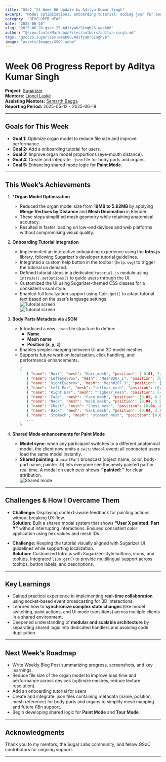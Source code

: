 ```yaml
---
title: "GSoC ’25 Week 06 Update by Aditya Kumar Singh"
excerpt: "Model optimizations, onboarding tutorial, adding json for body parts, and Shared mode enhancements in Paint Mode for the 3D Human Activity in Sugarizer."
category: "DEVELOPER NEWS"
date: "2025-06-20"
slug: "2025-06-20-gsoc-25-AdityaKrSingh26-week06"
author: "@/constants/MarkdownFiles/authors/aditya-singh.md"
tags: "gsoc25,sugarlabs,week06,AdityaKrSingh26"
image: "assets/Images/GSOC.webp"
---
```


<!-- markdownlint-disable -->

# Week 06 Progress Report by Aditya Kumar Singh

**Project:** [Sugarizer](https://github.com/llaske/sugarizer)   
**Mentors:** [Lionel Laské](https://github.com/llaske)   
**Assisting Mentors:** [Samarth Bagga](https://github.com/SamarthBagga)   
**Reporting Period:** 2025-05-12 - 2025-06-18  

---

## Goals for This Week

- **Goal 1:** Optimize organ model to reduce file size and improve performance.  
- **Goal 2:** Add a onboarding tutorial for users.    
- **Goal 3:** Improve organ model proportions (eye-mouth distance).  
- **Goal 4:** Create and integrate `.json` file for body parts and organs.  
- **Goal 5:** Enhancing shared mode logic for **Paint Mode**.  

---

## This Week’s Achievements

1. ***Organ Model Optimization**  
    - Reduced the organ model size from **19MB to 5.92MB** by applying **Merge Vertices by Distance** and **Mesh Decimation** in Blender.  
    - These steps simplified mesh geometry while retaining anatomical accuracy.  
    - Resulted in faster loading on low-end devices and web platforms without compromising visual quality. 

2. **Onboarding Tutorial Integration**  
    - Implemented an interactive onboarding experience using the **Intro.js** library, following Sugarizer's developer tutorial guidelines.  
    - Integrated a custom help button in the toolbar (`help.svg`) to trigger the tutorial on demand.  
    - Defined tutorial steps in a dedicated `tutorial.js` module using `introJs().setOptions()` to guide users through the UI.  
    - Customized the UI using Sugarizer-themed CSS classes for a consistent visual style.  
    - Enabled full localization support using `l10n.get()` to adapt tutorial text based on the user’s language settings.  
        ![Tutorial screen](https://i.ibb.co/TBbQPbLv/image.webp)   
        ![Tutorial screen](https://i.ibb.co/q3tNbkRV/image.webp)   


3. **Body Parts Metadata via JSON**  
   - Introduced a new `.json` file structure to define:
     - **Name**  
     - **Mesh name**  
     - **Position (x, y, z)**  
   - Enables simpler mapping between UI and 3D model meshes.  
   - Supports future work on localization, click handling, and performance enhancements.  
     ```json
     {
        { "name": "Hair", "mesh": "Hair_mesh", "position": [-0.01, 7.03, -0.32] },
        { "name": "LeftEyebrow", "mesh": "Mesh0207_1", "position": [0.06, 6.69, 0.63] },
        { "name": "RightEyebrow", "mesh": "Mesh0207_3", "position": [0.06, 6.69, 0.63] },
        { "name": "Left Ear", "mesh": "leftear_mesh", "position": [0.62, 6.42, -0.13] },
        { "name": "Right Ear", "mesh": "righear_mesh", "position": [-0.53, 6.4, -0.13] },
        { "name": "Face", "mesh": "Face_mesh", "position": [0.05, 6.35, 0.36] },
        { "name": "Neck", "mesh": "Neck_mesh", "position": [0.04, 5.54, -0.23] },
        { "name": "Chest", "mesh": "Chest_mesh", "position": [0.04, 4.55, 0.11] },
        { "name": "Back", "mesh": "back_mesh", "position": [0.04, 3.78, -0.83] },
        { "name": "Stomach", "mesh": "stomach_mesh", "position": [0.04, 2.41, 0.2] },
        ...
     }


4. **Shared Mode enhancements for Paint Mode**   
    - **Model sync:** when any participant switches to a different anatomical model, the client now emits a `switchModel` event; all connected users load the same model instantly.  
    - **Shared painting:** a `paintPart` broadcast (object name, color, body-part name, painter ID) lets everyone see the newly painted part in real time. A modal on each peer shows **“<user>     painted: <part>”** for clear attribution.  
        ![Shared mode](https://i.ibb.co/fV4KLx1d/image.webp)   


---

## Challenges & How I Overcame Them

- **Challenge:** Displaying context-aware feedback for painting actions without breaking UX flow.  
  **Solution:** Built a shared modal system that shows **“User X painted: Part Y”** without interrupting interactions. Ensured consistent color application using hex values and mesh IDs.

- **Challenge:** Keeping the tutorial visually aligned with Sugarizer UI guidelines while supporting localization.  
  **Solution:** Customized Intro.js with Sugarizer-style buttons, icons, and tooltips. Integrated `l10n.get()` to provide multilingual support across tooltips, button labels, and descriptions.


---

## Key Learnings

- Gained practical experience in implementing **real-time collaboration** using socket-based event broadcasting for 3D interactions.  
- Learned how to **synchronize complex state changes** (like model switching, paint actions, and UI mode transitions) across multiple clients in a shared environment.  
- Deepened understanding of **modular and scalable architecture** by separating shared logic into dedicated handlers and avoiding code duplication.  

---

## Next Week’s Roadmap

- Write Weekly Blog Post summarizing progress, screenshots, and key learnings.   
- Reduce file size of the organ model to improve load time and performance across devices (optimize meshes, reduce texture resolution).   
- Add an onboarding tutorial for users   
- Create and integrate .json files containing metadata (name, position, mesh reference) for body parts and organs to simplify mesh mapping and future i18n support.   
- Begin developing shared logic for **Paint Mode** and **Tour Mode**.   

---

## Acknowledgments

Thank you to my mentors, the Sugar Labs community, and fellow GSoC contributors for ongoing support.

---
